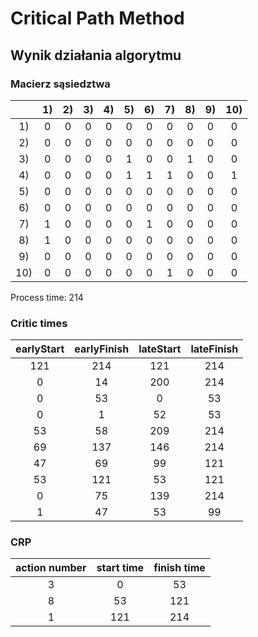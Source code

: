 # Critical Path Method

## Wynik działania algorytmu

### Macierz sąsiedztwa
|  | 1) | 2) | 3) | 4) | 5) | 6) | 7) | 8) | 9) | 10) |
| :---: | :---: | :---: | :---: | :---: | :---: | :---: | :---: | :---: | :---: | :---: |
|  1)| 0 | 0 | 0 | 0 | 0 | 0 | 0 | 0 | 0 | 0 |
|  2)| 0 | 0 | 0 | 0 | 0 | 0 | 0 | 0 | 0 | 0 |
|  3)| 0 | 0 | 0 | 0 | 1 | 0 | 0 | 1 | 0 | 0 |
|  4)| 0 | 0 | 0 | 0 | 1 | 1 | 1 | 0 | 0 | 1 |
|  5)| 0 | 0 | 0 | 0 | 0 | 0 | 0 | 0 | 0 | 0 |
|  6)| 0 | 0 | 0 | 0 | 0 | 0 | 0 | 0 | 0 | 0 |
|  7)| 1 | 0 | 0 | 0 | 0 | 1 | 0 | 0 | 0 | 0 |
|  8)| 1 | 0 | 0 | 0 | 0 | 0 | 0 | 0 | 0 | 0 |
|  9)| 0 | 0 | 0 | 0 | 0 | 0 | 0 | 0 | 0 | 0 |
| 10)| 0 | 0 | 0 | 0 | 0 | 0 | 1 | 0 | 0 | 0 |


Process time: 214

### Critic times
| earlyStart | earlyFinish | lateStart | lateFinish |
| :---: | :---: | :---: | :---: |
|      121|      214|      121|      214|
|        0|       14|      200|      214|
|        0|       53|        0|       53|
|        0|        1|       52|       53|
|       53|       58|      209|      214|
|       69|      137|      146|      214|
|       47|       69|       99|      121|
|       53|      121|       53|      121|
|        0|       75|      139|      214|
|        1|       47|       53|       99|

### CRP
| action number | start time | finish time |
| :---: | :---: | :---: |
|  3 |   0 |  53 |
|  8 |  53 | 121 |
|  1 | 121 | 214 |
